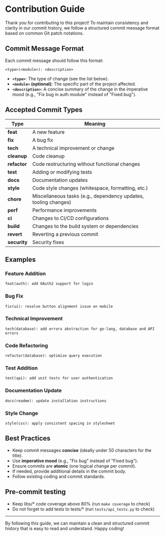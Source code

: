 # Contribution Guide

Thank you for contributing to this project! To maintain consistency and clarity in our commit history, we follow a structured commit message format based on common Git patch notations.

## Commit Message Format

Each commit message should follow this format:

```plaintext
<type>(<module>): <description>
```

- **`<type>`**: The type of change (see the list below).
- **`<module>` (optional)**: The specific part of the project affected.
- **`<description>`**: A concise summary of the change in the imperative mood (e.g., "Fix bug in auth module" instead of "Fixed bug").

## Accepted Commit Types

| Type         | Meaning |
|--------------|---------|
| **feat**     | A new feature |
| **fix**      | A bug fix |
| **tech**     | A technical improvement or change |
| **cleanup**  | Code cleanup |
| **refactor** | Code restructuring without functional changes |
| **test**     | Adding or modifying tests |
| **docs**     | Documentation updates |
| **style**    | Code style changes (whitespace, formatting, etc.) |
| **chore**    | Miscellaneous tasks (e.g., dependency updates, tooling changes) |
| **perf**     | Performance improvements |
| **ci**       | Changes to CI/CD configurations |
| **build**    | Changes to the build system or dependencies |
| **revert**   | Reverting a previous commit |
| **security** | Security fixes |

## Examples

### Feature Addition
```plaintext
feat(auth): add OAuth2 support for login
```
### Bug Fix
```plaintext
fix(ui): resolve button alignment issue on mobile
```

### Technical Improvement
```plaintext
tech(database): add errorx abstraction for go-lang, database and API errors
```

### Code Refactoring
```plaintext
refactor(database): optimize query execution
```
### Test Addition
```plaintext
test(api): add unit tests for user authentication
```
### Documentation Update
```plaintext
docs(readme): update installation instructions
```
### Style Change
```plaintext
style(css): apply consistent spacing in stylesheet
```

## Best Practices
- Keep commit messages **concise** (ideally under 50 characters for the title).
- Use **imperative mood** (e.g., "Fix bug" instead of "Fixed bug").
- Ensure commits are **atomic** (one logical change per commit).
- If needed, provide additional details in the commit body.
- Follow existing coding and commit standards.

## Pre-commit testing
- Keep libs/* code coverage above 80% (run `make coverage` to check)
- Do not forget to add tests to tests/* (run `tests/api_tests.py` to check)

---

By following this guide, we can maintain a clean and structured commit history that is easy to read and understand. Happy coding!
